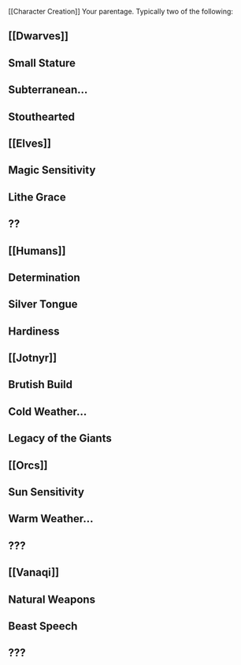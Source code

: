 
[[Character Creation]]
Your parentage. Typically two of the following:

## [[Dwarves]]
Small Stature
- 
Subterranean...
- 
Stouthearted
- 

## **[[Elves]]**
Magic Sensitivity
- 
Lithe Grace
- 
??
- 

## [[Humans]]
Determination
- 
Silver Tongue
- 
Hardiness
- 

## [[Jotnyr]]
Brutish Build
- 
Cold Weather...
- 
Legacy of the Giants
- 

## [[Orcs]]
Sun Sensitivity
- 
Warm Weather...
- 
???
- 

## [[Vanaqi]]
Natural Weapons
- 
Beast Speech
- 
???
- 